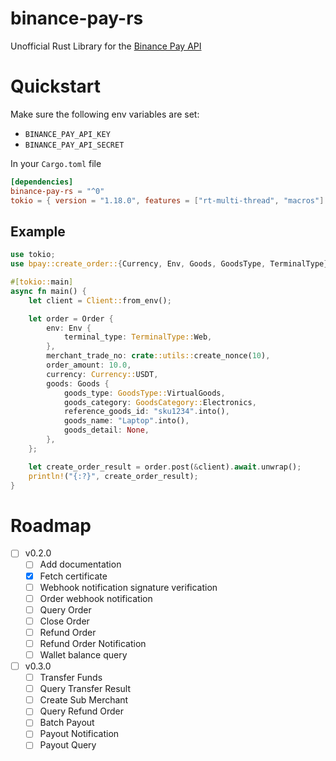 # binance-pay-rs

Unofficial Rust Library for the [Binance Pay API](https://developers.binance.com/docs/binance-pay/introduction)


# Quickstart

Make sure the following env variables are set:
  - `BINANCE_PAY_API_KEY`
  - `BINANCE_PAY_API_SECRET`
  

In your `Cargo.toml` file
```toml
[dependencies]
binance-pay-rs = "^0"
tokio = { version = "1.18.0", features = ["rt-multi-thread", "macros"] }
```

## Example 

```rs
use tokio;
use bpay::create_order::{Currency, Env, Goods, GoodsType, TerminalType};

#[tokio::main]
async fn main() {
    let client = Client::from_env();

    let order = Order {
        env: Env {
            terminal_type: TerminalType::Web,
        },
        merchant_trade_no: crate::utils::create_nonce(10),
        order_amount: 10.0,
        currency: Currency::USDT,
        goods: Goods {
            goods_type: GoodsType::VirtualGoods,
            goods_category: GoodsCategory::Electronics,
            reference_goods_id: "sku1234".into(),
            goods_name: "Laptop".into(),
            goods_detail: None,
        },
    };

    let create_order_result = order.post(&client).await.unwrap();
    println!("{:?}", create_order_result);
}
```
# Roadmap

- [ ] v0.2.0
    - [ ] Add documentation
    - [x] Fetch certificate
    - [ ] Webhook notification signature verification
    - [ ] Order webhook notification
    - [ ] Query Order 
    - [ ] Close Order 
    - [ ] Refund Order
    - [ ] Refund Order Notification 
    - [ ] Wallet balance query 

- [ ] v0.3.0
    - [ ] Transfer Funds 
    - [ ] Query Transfer Result
    - [ ] Create Sub Merchant
    - [ ] Query Refund Order
    - [ ] Batch Payout
    - [ ] Payout Notification
    - [ ] Payout Query 
